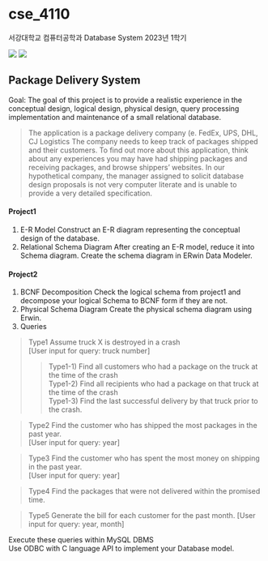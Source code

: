 # cse_4110

서강대학교 컴퓨터공학과 Database System 2023년 1학기

<img src="https://img.shields.io/badge/C++-00599C?style=flat-square&logo=C%2B%2B&logoColor=white"/></a>
  <img src="https://img.shields.io/badge/MySQL-4479A1?style=flat&logo=MySQL&logoColor=white" />

## Package Delivery System
Goal: The goal of this project is to provide a realistic experience in the conceptual design, logical design, physical design, query processing implementation and maintenance of a small relational database.

> The application is a package delivery company (e. FedEx, UPS, DHL, CJ
Logistics The company needs to keep track of packages shipped and their
customers. To find out more about this application, think about any experiences
you may have had shipping packages and receiving packages, and browse
shippers’ websites.
In our hypothetical company, the manager assigned to solicit database
design proposals is not very computer literate and is unable to provide a very
detailed specification.


#### Project1
1. E-R Model
   Construct an E-R diagram representing the conceptual design of the database.
2. Relational Schema Diagram
   After creating an E-R model, reduce it into Schema diagram. Create the schema diagram in ERwin Data Modeler.


#### Project2
1. BCNF Decomposition
   Check the logical schema from project1 and decompose your logical Schema to BCNF form if they are not.
2. Physical Schema Diagram
   Create the physical schema diagram using Erwin.
3. Queries
> Type1 Assume truck X is destroyed in a crash  
> [User input for query: truck number]
>> Type1-1) Find all customers who had a package on the truck at the time of the crash  
>> Type1-2) Find all recipients who had a package on that truck at the time of the crash  
>> Type1-3) Find the last successful delivery by that truck prior to the crash.

> Type2 Find the customer who has shipped the most packages in the past year.  
> [User input for query: year]  

    
> Type3 Find the customer who has spent the most money on shipping in the past year.  
> [User input for query: year]

> Type4 Find the packages that were not delivered within the promised time.

> Type5 Generate the bill for each customer for the past month.
> [User input for query: year, month]

Execute these queries within MySQL DBMS  
Use ODBC with C language API to implement your Database model.
